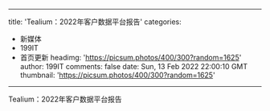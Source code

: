
---
title: 'Tealium：2022年客户数据平台报告'
categories: 
 - 新媒体
 - 199IT
 - 首页更新
headimg: 'https://picsum.photos/400/300?random=1625'
author: 199IT
comments: false
date: Sun, 13 Feb 2022 22:00:10 GMT
thumbnail: 'https://picsum.photos/400/300?random=1625'
---

<div>   
Tealium：2022年客户数据平台报告  
</div>
            
